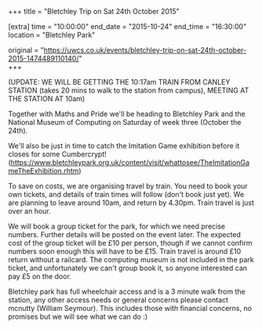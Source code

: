 +++
title = "Bletchley Trip on Sat 24th October 2015"

[extra]
time = "10:00:00"
end_date = "2015-10-24"
end_time = "16:30:00"
location = "Bletchley Park"

original = "https://uwcs.co.uk/events/bletchley-trip-on-sat-24th-october-2015-1474489110140/"    
+++

(UPDATE: WE WILL BE GETTING THE 10:17am TRAIN FROM CANLEY STATION (takes 20 mins to walk to the station from campus), MEETING AT THE STATION AT 10am)

Together with Maths and Pride we'll be heading to Bletchley Park and the National Museum of Computing on Saturday of week three (October the 24th).

We'll also be just in time to catch the Imitation Game exhibition before it closes for some Cumbercrypt\!  
(https://www.bletchleypark.org.uk/content/visit/whattosee/TheImitationGameTheExhibition.rhtm)

To save on costs, we are organising travel by train. You need to book your own tickets, and details of train times will follow (don't book just yet). We are planning to leave around 10am, and return by 4.30pm. Train travel is just over an hour.

We will book a group ticket for the park, for which we need precise numbers. Further details will be posted on the event later. The expected cost of the group ticket will be £10 per person, though if we cannot confirm numbers soon enough this will have to be £15. Train travel is around £10 return without a railcard. The computing museum is not included in the park ticket, and unfortunately we can't group book it, so anyone interested can pay £5 on the door.

Bletchley park has full wheelchair access and is a 3 minute walk from the station, any other access needs or general concerns please contact mcnutty (William Seymour). This includes those with financial concerns, no promises but we will see what we can do :)

